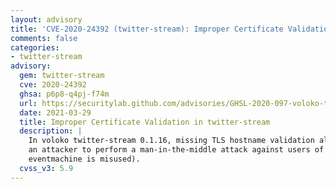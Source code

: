 ```yaml
---
layout: advisory
title: 'CVE-2020-24392 (twitter-stream): Improper Certificate Validation in twitter-stream'
comments: false
categories:
- twitter-stream
advisory:
  gem: twitter-stream
  cve: 2020-24392
  ghsa: p6p8-q4pj-f74m
  url: https://securitylab.github.com/advisories/GHSL-2020-097-voloko-twitter-stream/
  date: 2021-03-29
  title: Improper Certificate Validation in twitter-stream
  description: |
    In voloko twitter-stream 0.1.16, missing TLS hostname validation allows
    an attacker to perform a man-in-the-middle attack against users of the library (because
    eventmachine is misused).
  cvss_v3: 5.9
---
```

